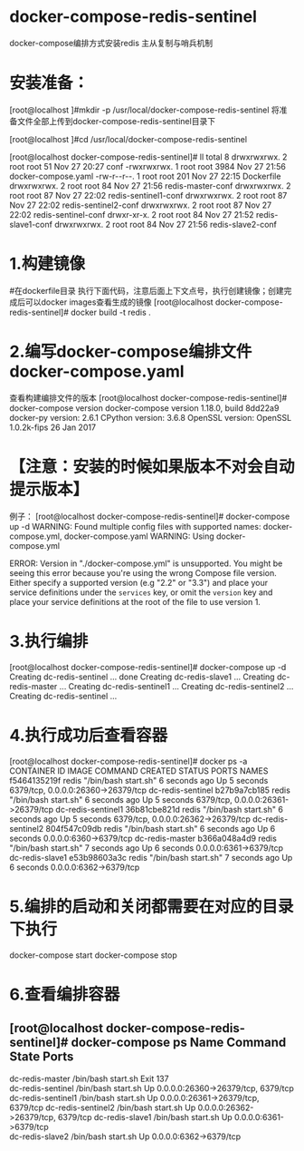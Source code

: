# docker-compose-redis-sentinel
docker-compose编排方式安装redis 主从复制与哨兵机制

         
# 安装准备：
[root@localhost ]#mkdir -p  /usr/local/docker-compose-redis-sentinel
将准备文件全部上传到docker-compose-redis-sentinel目录下

[root@localhost ]#cd /usr/local/docker-compose-redis-sentinel

[root@localhost docker-compose-redis-sentinel]# ll
total 8
drwxrwxrwx. 2 root root   51 Nov 27 20:27 conf
-rwxrwxrwx. 1 root root 3984 Nov 27 21:56 docker-compose.yaml
-rw-r--r--. 1 root root  201 Nov 27 22:15 Dockerfile
drwxrwxrwx. 2 root root   84 Nov 27 21:56 redis-master-conf
drwxrwxrwx. 2 root root   87 Nov 27 22:02 redis-sentinel1-conf
drwxrwxrwx. 2 root root   87 Nov 27 22:02 redis-sentinel2-conf
drwxrwxrwx. 2 root root   87 Nov 27 22:02 redis-sentinel-conf
drwxr-xr-x. 2 root root   84 Nov 27 21:52 redis-slave1-conf
drwxrwxrwx. 2 root root   84 Nov 27 21:56 redis-slave2-conf




# 1.构建镜像

#在dockerfile目录 执行下面代码，注意后面上下文点号，执行创建镜像；创建完成后可以docker images查看生成的镜像
[root@localhost docker-compose-redis-sentinel]# docker build -t redis .


# 2.编写docker-compose编排文件docker-compose.yaml

查看构建编排文件的版本
[root@localhost docker-compose-redis-sentinel]# docker-compose version
docker-compose version 1.18.0, build 8dd22a9
docker-py version: 2.6.1
CPython version: 3.6.8
OpenSSL version: OpenSSL 1.0.2k-fips  26 Jan 2017
# 【注意：安装的时候如果版本不对会自动提示版本】
例子：
[root@localhost docker-compose-redis-sentinel]# docker-compose up -d
WARNING: Found multiple config files with supported names: docker-compose.yml, docker-compose.yaml
WARNING: Using docker-compose.yml

ERROR: Version in "./docker-compose.yml" is unsupported. You might be seeing this error because you're using the wrong Compose file version. Either specify a supported version (e.g "2.2" or "3.3") and place your service definitions under the `services` key, or omit the `version` key and place your service definitions at the root of the file to use version 1.

# 3.执行编排
[root@localhost docker-compose-redis-sentinel]# docker-compose up -d
Creating dc-redis-sentinel ... done
Creating dc-redis-slave1 ... 
Creating dc-redis-master ... 
Creating dc-redis-sentinel1 ... 
Creating dc-redis-sentinel2 ... 
Creating dc-redis-sentinel ... 



# 4.执行成功后查看容器
[root@localhost docker-compose-redis-sentinel]# docker ps -a
CONTAINER ID        IMAGE               COMMAND                CREATED             STATUS              PORTS                                NAMES
f5464135219f        redis               "/bin/bash start.sh"   6 seconds ago       Up 5 seconds        6379/tcp, 0.0.0.0:26360->26379/tcp   dc-redis-sentinel
b27b9a7cb185        redis               "/bin/bash start.sh"   6 seconds ago       Up 5 seconds        6379/tcp, 0.0.0.0:26361->26379/tcp   dc-redis-sentinel1
36b81cbe821d        redis               "/bin/bash start.sh"   6 seconds ago       Up 5 seconds        6379/tcp, 0.0.0.0:26362->26379/tcp   dc-redis-sentinel2
804f547c09db        redis               "/bin/bash start.sh"   6 seconds ago       Up 6 seconds        0.0.0.0:6360->6379/tcp               dc-redis-master
b366a048a4d9        redis               "/bin/bash start.sh"   7 seconds ago       Up 6 seconds        0.0.0.0:6361->6379/tcp               dc-redis-slave1
e53b98603a3c        redis               "/bin/bash start.sh"   7 seconds ago       Up 6 seconds        0.0.0.0:6362->6379/tcp    


# 5.编排的启动和关闭都需要在对应的目录下执行
docker-compose start
docker-compose stop

# 6.查看编排容器
[root@localhost docker-compose-redis-sentinel]# docker-compose ps
       Name               Command          State                   Ports               
---------------------------------------------------------------------------------------
dc-redis-master      /bin/bash start.sh   Exit 137                                     
dc-redis-sentinel    /bin/bash start.sh   Up         0.0.0.0:26360->26379/tcp, 6379/tcp
dc-redis-sentinel1   /bin/bash start.sh   Up         0.0.0.0:26361->26379/tcp, 6379/tcp
dc-redis-sentinel2   /bin/bash start.sh   Up         0.0.0.0:26362->26379/tcp, 6379/tcp
dc-redis-slave1      /bin/bash start.sh   Up         0.0.0.0:6361->6379/tcp            
dc-redis-slave2      /bin/bash start.sh   Up         0.0.0.0:6362->6379/tcp  



